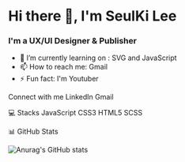 # Hi there 👋, I'm SeulKi Lee
### I'm a UX/UI Designer & Publisher

- 🌱 I’m currently learning on : SVG and JavaScript
- 📫 How to reach me: Gmail
- ⚡ Fun fact: I'm Youtuber



Connect with me
LinkedIn Gmail


💻 Stacks
JavaScript CSS3 HTML5 SCSS


📊 GitHub Stats
 


![Anurag's GitHub stats](https://github-readme-stats.vercel.app/api?username=seulkiu&show_icons=true&theme=radical)

<!--
**seulkiu/seulkiu** is a ✨ _special_ ✨ repository because its `README.md` (this file) appears on your GitHub profile.

Here are some ideas to get you started:


-->
